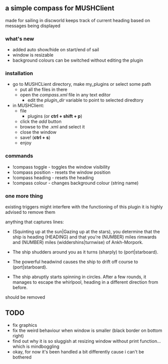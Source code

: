 ## a simple compass for MUSHClient ##

made for sailing in discworld
keeps track of current heading based on messages being displayed

### what's new ###

* added auto show/hide on start/end of sail
* window is resizable
* background colours can be switched without editing the plugin

### installation ###

* go to MUSHCLient directory, make my_plugins or select some path
  * put all the files in there
  * open the _compass.xml_ file in any text editor
    * edit the _plugin_dir_ variable to point to selected diredtory
* in MUSHClient:
  * file
    * plugins (or __ctrl + shift + p__)
  * click the _add_ button
  * browse to the .xml and select it
  * close the window
  * save! (__ctrl + s__)
  * enjoy

### commands ###

* !compass toggle - toggles the window visibility
* !compass position - resets the window position
* !compass heading - resets the heading
* !compass colour <name> - changes background colour (string name)

### one more thing ###

existing triggers might interfere with the functioning of this plugin
it is highly advised to remove them

anything that captures lines:

* (Squinting up at the sun|Gazing up at the stars), you determine that the ship is heading (HEADING) and that you're (NUMBER) miles rimwards and (NUMBER) miles (widdershins|turnwise) of Ankh-Morpork.

* The ship shudders around you as it turns (sharply) to (port|starboard).

* The powerful headwind causes the ship to drift off course to (port|starboard).

* The ship abruptly starts spinning in circles.  After a few rounds, it manages to escape the whirlpool, heading in a different direction from before.

should be removed

## TODO ##
* fix graphics
* fix the weird behaviour when window is smaller (black border on bottom right)
* find out why it is so sluggish at resizing window without print function... which is mindboggling
 * okay, for now it's been handled a bit differently cause i can't be bothered
